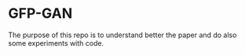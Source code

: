 # GFP-GAN
The purpose of this repo is to understand better the paper and do also some experiments with code.
